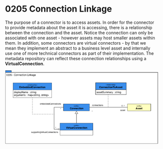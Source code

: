 <!-- SPDX-License-Identifier: CC-BY-4.0 -->
<!-- Copyright Contributors to the ODPi Egeria project. -->

# 0205 Connection Linkage

The purpose of a connector is to access assets.
In order for the connector to provide metadata about the asset it
is accessing, there is a relationship between the connection and
the asset.
Notice the connection can only be associated with one asset - however assets may host smaller assets within them.
In addition, some connectors are virtual connectors - by that we mean they implement an abstract to a business level asset
and internally use one of more technical connectors as part of their implementation.
The metadata repository can reflect these connection relationships using a **VirtualConnection**.

![UML](0205-Connection-Linkage.png)